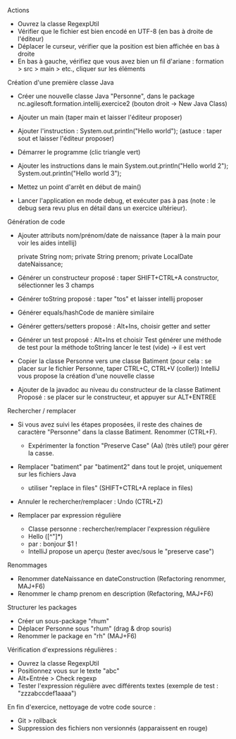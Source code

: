 Actions

- Ouvrez la classe RegexpUtil
- Vérifier que le fichier est bien encodé en UTF-8 (en bas à droite de l'éditeur)
- Déplacer le curseur, vérifier que la position est bien affichée en bas à droite
- En bas à gauche, vérifiez que vous avez bien un fil d'ariane : formation > src > main > etc., cliquer sur les éléments

Création d'une première classe Java

- Créer une nouvelle classe Java "Personne", dans le package nc.agilesoft.formation.intellij.exercice2
  (bouton droit -> New Java Class)
- Ajouter un main (taper main et laisser l'éditeur proposer)
- Ajouter l'instruction : System.out.println("Hello world");  (astuce : taper sout et laisser l'éditeur proposer)
- Démarrer le programme (clic triangle vert)

- Ajouter les instructions dans le main
  System.out.println("Hello world 2");
  System.out.println("Hello world 3");

- Mettez un point d'arrêt en début de main()
- Lancer l'application en mode debug, et exécuter pas à pas
  (note : le debug sera revu plus en détail dans un exercice ultérieur).

Génération de code

- Ajouter attributs nom/prénom/date de naissance (taper à la main pour voir les aides intellij)

  private String nom;
  private String prenom;
  private LocalDate dateNaissance;

- Générer un constructeur
  proposé : taper SHIFT+CTRL+A constructor, sélectionner les 3 champs

- Générer toString
  proposé : taper "tos" et laisser intellij proposer

- Générer equals/hashCode de manière similaire

- Générer getters/setters
  proposé : Alt+Ins, choisir getter and setter

- Générer un test
  proposé : Alt+Ins et choisir Test
  générer une méthode de test pour la méthode toString
  lancer le test (vide) -> il est vert

- Copier la classe Personne vers une classe Batiment (pour cela : se placer sur le fichier Personne, taper CTRL+C, CTRL+V (coller))
  IntelliJ vous propose la création d'une nouvelle classe

- Ajouter de la javadoc au niveau du constructeur de la classe Batiment
  Proposé : se placer sur le constructeur, et appuyer sur ALT+ENTREE

Rechercher / remplacer

- Si vous avez suivi les étapes proposées, il reste des chaines de caractère "Personne" dans la classe Batiment. Renommer (CTRL+F).
    - Expérimenter la fonction "Preserve Case" (Aa) (très utile!) pour gérer la casse.

- Remplacer "batiment" par "batiment2" dans tout le projet, uniquement sur les fichiers Java
    - utiliser "replace in files" (SHIFT+CTRL+A replace in files)

- Annuler le rechercher/remplacer : Undo (CTRL+Z)

- Remplacer par expression régulière

    - Classe personne : rechercher/remplacer l'expression régulière
    - Hello ([^"]*)
    - par : bonjour $1 !
    - IntelliJ propose un aperçu  (tester avec/sous le "preserve case")

Renommages

- Renommer dateNaissance en dateConstruction (Refactoring renommer, MAJ+F6)
- Renommer le champ prenom en description (Refactoring, MAJ+F6)

Structurer les packages

- Créer un sous-package "rhum"
- Déplacer Personne sous "rhum" (drag & drop souris)
- Renommer le package en "rh" (MAJ+F6)

Vérification d'expressions régulières : 

- Ouvrez la classe RegexpUtil
- Positionnez vous sur le texte "abc"
- Alt+Entrée > Check regexp
- Tester l'expression régulière avec différents textes (exemple de test : "zzzabccdef1aaaa")

En fin d'exercice, nettoyage de votre code source :
- Git > rollback
- Suppression des fichiers non versionnés (apparaissent en rouge)
